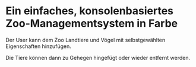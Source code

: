 # Ein einfaches, konsolenbasiertes Zoo-Managementsystem in Farbe

<p>Der User kann dem Zoo Landtiere und Vögel mit selbstgewählten Eigenschaften hinzufügen.</p>
<p>Die Tiere können dann zu Gehegen hingefügt oder wieder entfernt werden.</p>
